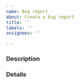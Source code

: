 ```yaml
---
name: Bug report
about: Create a bug report
title: ''
labels: ''
assignees: ''

---
```


### Description

<!--
* Please share short description of the problem
  -->

### Details

<!--
* Include the relevant yaml, platform, and dotnet versions in use
* If an error occurred on a public action, please share a link
* Include any error messages received in text (search does not work for images)
* Was this a regression from previous behavior?
  -->
